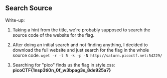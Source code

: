 ## Search Source

Write-up:

1. Taking a hint from the title, we're probably supposed to search the source code of the website for the flag.

2. After doing an initial search and not finding anything, I decided to download the full website and just search for the flag in the whole source code.
`wget -r -l 5 -k -p -N http://saturn.picoctf.net:54229/`

3. Searching for "pico" finds us the flag in style.css: **picoCTF{1nsp3ti0n_0f_w3bpag3s_8de925a7}**